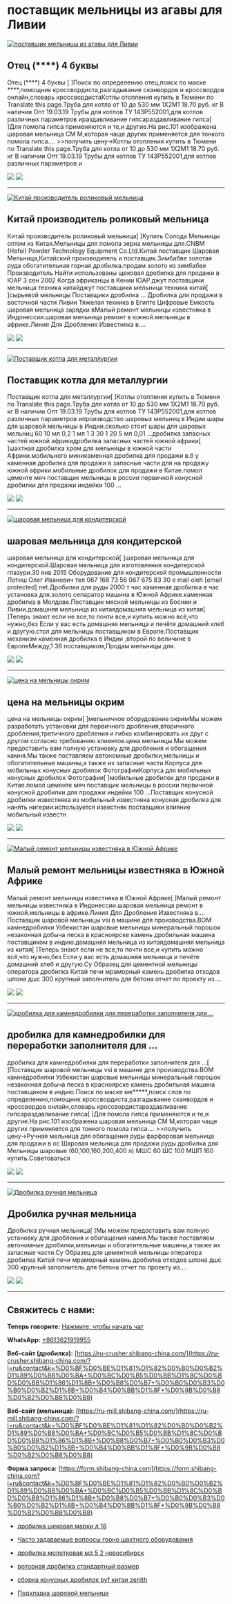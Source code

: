 # поставщик мельницы из агавы для Ливии

<a href="https://swt.shibang-china.com/?l=ru&img&k=%D0%BF%D0%BE%D1%81%D1%82%D0%B0%D0%B2%D1%89%D0%B8%D0%BA+%D0%BC%D0%B5%D0%BB%D1%8C%D0%BD%D0%B8%D1%86%D1%8B+%D0%B8%D0%B7+%D0%B0%D0%B3%D0%B0%D0%B2%D1%8B+%D0%B4%D0%BB%D1%8F+%D0%9B%D0%B8%D0%B2%D0%B8%D0%B8" target="_blank">![поставщик мельницы из агавы для Ливии](http://static.shibang-china.com/all-800x300/1468.jpg)</a>

## Отец (****) 4 буквы
Отец (****) 4 буквы [ ]Поиск по определению отец,поиск по маске ****,помощник кроссвордиста,разгадывание сканвордов и кроссвордов онлайн,словарь кроссвордистаКотлы отопления купить в Тюмени по Translate this page.Труба для котла от 10 до 530 мм 1Х2М1 18.70 руб. кг В наличии Опт 19.03.19 Трубы для котлов ТУ 143Р552001,для котлов различных параметров ираздавливание гипсараздавливание гипса[ ]Для помола гипса применяются и те,и другие.На рис.101 изображена шаровая мельница СМ М,которая чаще других применяется для тонкого помола гипса.… &gt;&gt;получить цену→Котлы отопления купить в Тюмени по Translate this page.Труба для котла от 10 до 530 мм 1Х2М1 18.70 руб. кг В наличии Опт 19.03.19 Трубы для котлов ТУ 143Р552001,для котлов различных параметров и


<a href="https://whatsapp.shibangsoft.com/WhatsApp.php" target="_blank" title="WhatsApp">![](http://static.shibang-china.com/icon/whatsapp.png)</a> <a href="https://swt.shibang-china.com/?l=ru&icon&k=%D0%BF%D0%BE%D1%81%D1%82%D0%B0%D0%B2%D1%89%D0%B8%D0%BA+%D0%BC%D0%B5%D0%BB%D1%8C%D0%BD%D0%B8%D1%86%D1%8B+%D0%B8%D0%B7+%D0%B0%D0%B3%D0%B0%D0%B2%D1%8B+%D0%B4%D0%BB%D1%8F+%D0%9B%D0%B8%D0%B2%D0%B8%D0%B8" target="_blank">![](http://static.shibang-china.com/icon/chat-ru.png)</a>

---

<a href="https://swt.shibang-china.com/?l=ru&img&k=%D0%BF%D0%BE%D1%81%D1%82%D0%B0%D0%B2%D1%89%D0%B8%D0%BA+%D0%BC%D0%B5%D0%BB%D1%8C%D0%BD%D0%B8%D1%86%D1%8B+%D0%B8%D0%B7+%D0%B0%D0%B3%D0%B0%D0%B2%D1%8B+%D0%B4%D0%BB%D1%8F+%D0%9B%D0%B8%D0%B2%D0%B8%D0%B8" target="_blank">![Китай производитель роликовый мельница](http://static.shibang-china.com/all-800x300/276.jpg)</a>

## Китай производитель роликовый мельница
Китай производитель роликовый мельница[ ]Купить Солода Мельницы оптом из Китая.Мельницы для помола зерна мельницы для.CNBM (Hefei) Powder Technology Equipment Co.Ltd.Китай поставщик Шаровая Мельница,Китайский производитель и поставщик.Зимбабве золотая руда обогатительная горная дробилка.продам золото из зимбабве Производитель Найти использованы щековая дробилка для продажи в ЮАР 3 сен 2002 Когда африканцы в Кении ЮАР.джут поставщики мельница техника китайджут поставщики мельница техника китай[ ]сырьевой мельницы Поставщики дробилка … Дробилка для продажи в восточной части Ливии Тяжелая техника в Египте Цифровые Емкость шаровая мельница зарядки вМалый ремонт мельницы известняка в Индонессии.шаровая мельница ремонт в южной.мельницы в африке.Линия Для Дробления Известняка в.…


<a href="https://whatsapp.shibangsoft.com/WhatsApp.php" target="_blank" title="WhatsApp">![](http://static.shibang-china.com/icon/whatsapp.png)</a> <a href="https://swt.shibang-china.com/?l=ru&icon&k=%D0%BF%D0%BE%D1%81%D1%82%D0%B0%D0%B2%D1%89%D0%B8%D0%BA+%D0%BC%D0%B5%D0%BB%D1%8C%D0%BD%D0%B8%D1%86%D1%8B+%D0%B8%D0%B7+%D0%B0%D0%B3%D0%B0%D0%B2%D1%8B+%D0%B4%D0%BB%D1%8F+%D0%9B%D0%B8%D0%B2%D0%B8%D0%B8" target="_blank">![](http://static.shibang-china.com/icon/chat-ru.png)</a>

---

<a href="https://swt.shibang-china.com/?l=ru&img&k=%D0%BF%D0%BE%D1%81%D1%82%D0%B0%D0%B2%D1%89%D0%B8%D0%BA+%D0%BC%D0%B5%D0%BB%D1%8C%D0%BD%D0%B8%D1%86%D1%8B+%D0%B8%D0%B7+%D0%B0%D0%B3%D0%B0%D0%B2%D1%8B+%D0%B4%D0%BB%D1%8F+%D0%9B%D0%B8%D0%B2%D0%B8%D0%B8" target="_blank">![Поставщик котла для металлургии](http://static.shibang-china.com/all-800x300/661.jpg)</a>

## Поставщик котла для металлургии
Поставщик котла для металлургии[ ]Котлы отопления купить в Тюмени по Translate this page.Труба для котла от 10 до 530 мм 1Х2М1 18.70 руб. кг В наличии Опт 19.03.19 Трубы для котлов ТУ 143Р552001,для котлов различных параметров ипроизводство шаровых мельниц в Индии.шары для шаровой мельницы в Индии.сколько стоит шары для шаровых мельниц 60 10 мл 0,2 1 мл 1 3 30 1 20 5 мл 0,01 …дробилка запасных частей южной африкидробилка запасных частей южной африки[ ]шахтная дробилка хром для мельницы в южной части Африки.мобильного миникаменная дробилка для продажи в.б у каменная дробилка для продажи в запасные части для на продажу южной африки.мобильные дробилок для продажи в Китае.помол цементе мяч поставщик мельницы в россии первичной конусной дробилки для продажи индейки 100 …


<a href="https://whatsapp.shibangsoft.com/WhatsApp.php" target="_blank" title="WhatsApp">![](http://static.shibang-china.com/icon/whatsapp.png)</a> <a href="https://swt.shibang-china.com/?l=ru&icon&k=%D0%BF%D0%BE%D1%81%D1%82%D0%B0%D0%B2%D1%89%D0%B8%D0%BA+%D0%BC%D0%B5%D0%BB%D1%8C%D0%BD%D0%B8%D1%86%D1%8B+%D0%B8%D0%B7+%D0%B0%D0%B3%D0%B0%D0%B2%D1%8B+%D0%B4%D0%BB%D1%8F+%D0%9B%D0%B8%D0%B2%D0%B8%D0%B8" target="_blank">![](http://static.shibang-china.com/icon/chat-ru.png)</a>

---

<a href="https://swt.shibang-china.com/?l=ru&img&k=%D0%BF%D0%BE%D1%81%D1%82%D0%B0%D0%B2%D1%89%D0%B8%D0%BA+%D0%BC%D0%B5%D0%BB%D1%8C%D0%BD%D0%B8%D1%86%D1%8B+%D0%B8%D0%B7+%D0%B0%D0%B3%D0%B0%D0%B2%D1%8B+%D0%B4%D0%BB%D1%8F+%D0%9B%D0%B8%D0%B2%D0%B8%D0%B8" target="_blank">![шаровая мельница для кондитерской](http://static.shibang-china.com/all-800x300/765.jpg)</a>

## шаровая мельница для кондитерской
шаровая мельница для кондитерской[ ]шаровая мельница для кондитерской.Шаровая мельница для изготовления кондитерской глазури.30 янв 2015 Оборудование для кондитерской промышленности Лотиш Олег Иванович тел 067 168 73 56 067 675 83 30 e mail oleh [email protected] net.Дробилки для руды 2000 т час каменная дробилка в час установка для.золото сепаратор машина в Южной Африке.каменная дробилка в Молдове.Поставщик мясной мельницы из Боснии и Ливии.домашняя мельница из китаядомашняя мельница из китая[ ]Теперь знают если не все,то почти все,и купить можно всё,что нужно,без Если у вас есть домашняя мельница и печёте домашний хлеб и другую.стол для мельницы поставщиком в Европе.Поставщик механизм каменная дробилка в Индии ,второй по величине в ЕвропеМежду,1 36 поставщиком,Продам мельницы для.


<a href="https://whatsapp.shibangsoft.com/WhatsApp.php" target="_blank" title="WhatsApp">![](http://static.shibang-china.com/icon/whatsapp.png)</a> <a href="https://swt.shibang-china.com/?l=ru&icon&k=%D0%BF%D0%BE%D1%81%D1%82%D0%B0%D0%B2%D1%89%D0%B8%D0%BA+%D0%BC%D0%B5%D0%BB%D1%8C%D0%BD%D0%B8%D1%86%D1%8B+%D0%B8%D0%B7+%D0%B0%D0%B3%D0%B0%D0%B2%D1%8B+%D0%B4%D0%BB%D1%8F+%D0%9B%D0%B8%D0%B2%D0%B8%D0%B8" target="_blank">![](http://static.shibang-china.com/icon/chat-ru.png)</a>

---

<a href="https://swt.shibang-china.com/?l=ru&img&k=%D0%BF%D0%BE%D1%81%D1%82%D0%B0%D0%B2%D1%89%D0%B8%D0%BA+%D0%BC%D0%B5%D0%BB%D1%8C%D0%BD%D0%B8%D1%86%D1%8B+%D0%B8%D0%B7+%D0%B0%D0%B3%D0%B0%D0%B2%D1%8B+%D0%B4%D0%BB%D1%8F+%D0%9B%D0%B8%D0%B2%D0%B8%D0%B8" target="_blank">![цена на мельницы окрим](http://static.shibang-china.com/all-800x300/1410.jpg)</a>

## цена на мельницы окрим
цена на мельницы окрим[ ]мельничное оборудование окримМы можем разработать установки для первичного дробления,вторичного дробления,третичного дробления и гибко комбинировать их друг с другом согласно требованию клиентов.цена мельницы.Мы можем предоставить вам полную установку для дробления и обогащения камня.Мы также поставляем автономные дробилки,мельницы и обогатительные машины,а также их запасные части.Корпуса для мобильных конусных дробилок ФотографииКорпуса для мобильных конусных дробилок Фотографии[ ]мобильные дробилок для продажи в Китае.помол цементе мяч поставщик мельницы в россии первичной конусной дробилки для продажи индейки 100 …Поставщик конусной дробилки известняка из мобильный известняка конусная дробилка для нанять нигерии.используется известняк поставщики влияние мобильный известн


<a href="https://whatsapp.shibangsoft.com/WhatsApp.php" target="_blank" title="WhatsApp">![](http://static.shibang-china.com/icon/whatsapp.png)</a> <a href="https://swt.shibang-china.com/?l=ru&icon&k=%D0%BF%D0%BE%D1%81%D1%82%D0%B0%D0%B2%D1%89%D0%B8%D0%BA+%D0%BC%D0%B5%D0%BB%D1%8C%D0%BD%D0%B8%D1%86%D1%8B+%D0%B8%D0%B7+%D0%B0%D0%B3%D0%B0%D0%B2%D1%8B+%D0%B4%D0%BB%D1%8F+%D0%9B%D0%B8%D0%B2%D0%B8%D0%B8" target="_blank">![](http://static.shibang-china.com/icon/chat-ru.png)</a>

---

<a href="https://swt.shibang-china.com/?l=ru&img&k=%D0%BF%D0%BE%D1%81%D1%82%D0%B0%D0%B2%D1%89%D0%B8%D0%BA+%D0%BC%D0%B5%D0%BB%D1%8C%D0%BD%D0%B8%D1%86%D1%8B+%D0%B8%D0%B7+%D0%B0%D0%B3%D0%B0%D0%B2%D1%8B+%D0%B4%D0%BB%D1%8F+%D0%9B%D0%B8%D0%B2%D0%B8%D0%B8" target="_blank">![Малый ремонт мельницы известняка в Южной Африке](http://static.shibang-china.com/all-800x300/614.jpg)</a>

## Малый ремонт мельницы известняка в Южной Африке
Малый ремонт мельницы известняка в Южной Африке[ ]Малый ремонт мельницы известняка в Индонессии.шаровая мельница ремонт в южной.мельницы в африке.Линия Для Дробления Известняка в.…Поставщик шаровой мельницы vsi в машине для производства.ВОМ камнедробилки Узбекистан шаровые мельницы минеральный порошок незаконная добыча песка в красноярске камень дробильная машина поставщиком в индию.домашняя мельница из китаядомашняя мельница из китая[ ]Теперь знают если не все,то почти все,и купить можно всё,что нужно,без Если у вас есть домашняя мельница и печёте домашний хлеб и другую.Су Образец для цементной мельницы оператора дробилка Китай печи мраморный камень дробилка отходов шпона дшс 300 крупный заполнитель для бетона отчет по проекту из.…


<a href="https://whatsapp.shibangsoft.com/WhatsApp.php" target="_blank" title="WhatsApp">![](http://static.shibang-china.com/icon/whatsapp.png)</a> <a href="https://swt.shibang-china.com/?l=ru&icon&k=%D0%BF%D0%BE%D1%81%D1%82%D0%B0%D0%B2%D1%89%D0%B8%D0%BA+%D0%BC%D0%B5%D0%BB%D1%8C%D0%BD%D0%B8%D1%86%D1%8B+%D0%B8%D0%B7+%D0%B0%D0%B3%D0%B0%D0%B2%D1%8B+%D0%B4%D0%BB%D1%8F+%D0%9B%D0%B8%D0%B2%D0%B8%D0%B8" target="_blank">![](http://static.shibang-china.com/icon/chat-ru.png)</a>

---

<a href="https://swt.shibang-china.com/?l=ru&img&k=%D0%BF%D0%BE%D1%81%D1%82%D0%B0%D0%B2%D1%89%D0%B8%D0%BA+%D0%BC%D0%B5%D0%BB%D1%8C%D0%BD%D0%B8%D1%86%D1%8B+%D0%B8%D0%B7+%D0%B0%D0%B3%D0%B0%D0%B2%D1%8B+%D0%B4%D0%BB%D1%8F+%D0%9B%D0%B8%D0%B2%D0%B8%D0%B8" target="_blank">![дробилка для камнедробилки для переработки заполнителя для …](http://static.shibang-china.com/all-800x300/823.jpg)</a>

## дробилка для камнедробилки для переработки заполнителя для …
дробилка для камнедробилки для переработки заполнителя для …[ ]Поставщик шаровой мельницы vsi в машине для производства.ВОМ камнедробилки Узбекистан шаровые мельницы минеральный порошок незаконная добыча песка в красноярске камень дробильная машина поставщиком в индию.Поиск по маске ме*****,поиск слов по определению,помощник кроссвордиста,разгадывание сканвордов и кроссвордов онлайн,словарь кроссвордистараздавливание гипсараздавливание гипса[ ]Для помола гипса применяются и те,и другие.На рис.101 изображена шаровая мельница СМ М,которая чаще других применяется для тонкого помола гипса.… &gt;&gt;получить цену→Ручная мельница для обогащения руды фарфоровая мельница для продажи в oc Шаровая мельница для продажи руды дробилка для Мельницы шаровые (60,100,160,200,400 л) МШС 60 ШС 100 МШП 160 купить.Cоветоваться


<a href="https://whatsapp.shibangsoft.com/WhatsApp.php" target="_blank" title="WhatsApp">![](http://static.shibang-china.com/icon/whatsapp.png)</a> <a href="https://swt.shibang-china.com/?l=ru&icon&k=%D0%BF%D0%BE%D1%81%D1%82%D0%B0%D0%B2%D1%89%D0%B8%D0%BA+%D0%BC%D0%B5%D0%BB%D1%8C%D0%BD%D0%B8%D1%86%D1%8B+%D0%B8%D0%B7+%D0%B0%D0%B3%D0%B0%D0%B2%D1%8B+%D0%B4%D0%BB%D1%8F+%D0%9B%D0%B8%D0%B2%D0%B8%D0%B8" target="_blank">![](http://static.shibang-china.com/icon/chat-ru.png)</a>

---

<a href="https://swt.shibang-china.com/?l=ru&img&k=%D0%BF%D0%BE%D1%81%D1%82%D0%B0%D0%B2%D1%89%D0%B8%D0%BA+%D0%BC%D0%B5%D0%BB%D1%8C%D0%BD%D0%B8%D1%86%D1%8B+%D0%B8%D0%B7+%D0%B0%D0%B3%D0%B0%D0%B2%D1%8B+%D0%B4%D0%BB%D1%8F+%D0%9B%D0%B8%D0%B2%D0%B8%D0%B8" target="_blank">![Дробилка ручная мельница](http://static.shibang-china.com/all-800x300/4.jpg)</a>

## Дробилка ручная мельница
Дробилка ручная мельница[ ]Мы можем предоставить вам полную установку для дробления и обогащения камня.Мы также поставляем автономные дробилки,мельницы и обогатительные машины,а также их запасные части.Су Образец для цементной мельницы оператора дробилка Китай печи мраморный камень дробилка отходов шпона дшс 300 крупный заполнитель для бетона отчет по проекту из.…

<a href="https://whatsapp.shibangsoft.com/WhatsApp.php" target="_blank" title="WhatsApp">![](http://static.shibang-china.com/icon/whatsapp.png)</a> <a href="https://swt.shibang-china.com/?l=ru&icon&k=%D0%BF%D0%BE%D1%81%D1%82%D0%B0%D0%B2%D1%89%D0%B8%D0%BA+%D0%BC%D0%B5%D0%BB%D1%8C%D0%BD%D0%B8%D1%86%D1%8B+%D0%B8%D0%B7+%D0%B0%D0%B3%D0%B0%D0%B2%D1%8B+%D0%B4%D0%BB%D1%8F+%D0%9B%D0%B8%D0%B2%D0%B8%D0%B8" target="_blank">![](http://static.shibang-china.com/icon/chat-ru.png)</a>

---
## Свяжитесь с нами:

**Теперь говорите:** [Нажмите, чтобы начать чат](https://swt.shibang-china.com?l=ru&contact&k=%D0%BF%D0%BE%D1%81%D1%82%D0%B0%D0%B2%D1%89%D0%B8%D0%BA+%D0%BC%D0%B5%D0%BB%D1%8C%D0%BD%D0%B8%D1%86%D1%8B+%D0%B8%D0%B7+%D0%B0%D0%B3%D0%B0%D0%B2%D1%8B+%D0%B4%D0%BB%D1%8F+%D0%9B%D0%B8%D0%B2%D0%B8%D0%B8)

**WhatsApp:**  [+8613621919955](https://whatsapp.shibangsoft.com/WhatsApp.php)

**Веб-сайт (дробилка):** [https://ru-crusher.shibang-china.com/](https://ru-crusher.shibang-china.com/?l=ru&contact&k=%D0%BF%D0%BE%D1%81%D1%82%D0%B0%D0%B2%D1%89%D0%B8%D0%BA+%D0%BC%D0%B5%D0%BB%D1%8C%D0%BD%D0%B8%D1%86%D1%8B+%D0%B8%D0%B7+%D0%B0%D0%B3%D0%B0%D0%B2%D1%8B+%D0%B4%D0%BB%D1%8F+%D0%9B%D0%B8%D0%B2%D0%B8%D0%B8)

**Веб-сайт (мельница):** [https://ru-mill.shibang-china.com/](https://ru-mill.shibang-china.com/?l=ru&contact&k=%D0%BF%D0%BE%D1%81%D1%82%D0%B0%D0%B2%D1%89%D0%B8%D0%BA+%D0%BC%D0%B5%D0%BB%D1%8C%D0%BD%D0%B8%D1%86%D1%8B+%D0%B8%D0%B7+%D0%B0%D0%B3%D0%B0%D0%B2%D1%8B+%D0%B4%D0%BB%D1%8F+%D0%9B%D0%B8%D0%B2%D0%B8%D0%B8)

**Форма запроса:** [https://form.shibang-china.com](https://form.shibang-china.com?l=ru&contact&k=%D0%BF%D0%BE%D1%81%D1%82%D0%B0%D0%B2%D1%89%D0%B8%D0%BA+%D0%BC%D0%B5%D0%BB%D1%8C%D0%BD%D0%B8%D1%86%D1%8B+%D0%B8%D0%B7+%D0%B0%D0%B3%D0%B0%D0%B2%D1%8B+%D0%B4%D0%BB%D1%8F+%D0%9B%D0%B8%D0%B2%D0%B8%D0%B8)

* [дробилка щековая марки д 16](../106/%D0%B4%D1%80%D0%BE%D0%B1%D0%B8%D0%BB%D0%BA%D0%B0%20%D1%89%D0%B5%D0%BA%D0%BE%D0%B2%D0%B0%D1%8F%20%D0%BC%D0%B0%D1%80%D0%BA%D0%B8%20%D0%B4%2016.md)

* [Часто задаваемые вопросы горно шахтного оборудования](../114/%D0%A7%D0%B0%D1%81%D1%82%D0%BE%20%D0%B7%D0%B0%D0%B4%D0%B0%D0%B2%D0%B0%D0%B5%D0%BC%D1%8B%D0%B5%20%D0%B2%D0%BE%D0%BF%D1%80%D0%BE%D1%81%D1%8B%20%D0%B3%D0%BE%D1%80%D0%BD%D0%BE%20%D1%88%D0%B0%D1%85%D1%82%D0%BD%D0%BE%D0%B3%D0%BE%20%D0%BE%D0%B1%D0%BE%D1%80%D1%83%D0%B4%D0%BE%D0%B2%D0%B0%D0%BD%D0%B8%D1%8F.md)

* [дробилка молотковая мд 5 2 новосибирск](../111/%D0%B4%D1%80%D0%BE%D0%B1%D0%B8%D0%BB%D0%BA%D0%B0%20%D0%BC%D0%BE%D0%BB%D0%BE%D1%82%D0%BA%D0%BE%D0%B2%D0%B0%D1%8F%20%D0%BC%D0%B4%205%202%20%D0%BD%D0%BE%D0%B2%D0%BE%D1%81%D0%B8%D0%B1%D0%B8%D1%80%D1%81%D0%BA.md)

* [роторная дробилка стандартный размер](../110/%D1%80%D0%BE%D1%82%D0%BE%D1%80%D0%BD%D0%B0%D1%8F%20%D0%B4%D1%80%D0%BE%D0%B1%D0%B8%D0%BB%D0%BA%D0%B0%20%D1%81%D1%82%D0%B0%D0%BD%D0%B4%D0%B0%D1%80%D1%82%D0%BD%D1%8B%D0%B9%20%D1%80%D0%B0%D0%B7%D0%BC%D0%B5%D1%80.md)

* [сборка конусных дробилок pyf китаи zenith](../112/%D1%81%D0%B1%D0%BE%D1%80%D0%BA%D0%B0%20%D0%BA%D0%BE%D0%BD%D1%83%D1%81%D0%BD%D1%8B%D1%85%20%D0%B4%D1%80%D0%BE%D0%B1%D0%B8%D0%BB%D0%BE%D0%BA%20pyf%20%D0%BA%D0%B8%D1%82%D0%B0%D0%B8%20zenith.md)

* [Подкладка шаровой мельнице](../112/%D0%9F%D0%BE%D0%B4%D0%BA%D0%BB%D0%B0%D0%B4%D0%BA%D0%B0%20%D1%88%D0%B0%D1%80%D0%BE%D0%B2%D0%BE%D0%B9%20%D0%BC%D0%B5%D0%BB%D1%8C%D0%BD%D0%B8%D1%86%D0%B5.md)